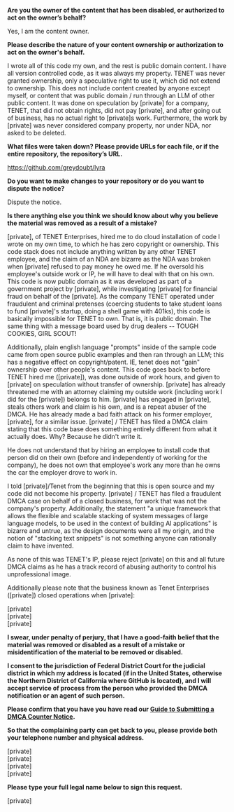 **Are you the owner of the content that has been disabled, or authorized to act on the owner’s behalf?**

Yes, I am the content owner.

**Please describe the nature of your content ownership or authorization to act on the owner's behalf.**

I wrote all of this code my own, and the rest is public domain content. I have all version controlled code, as it was always my property. TENET was never granted ownership, only a speculative right to use it, which did not extend to ownership. This does not include content created by anyone except myself, or content that was public domain / run through an LLM of other public content. It was done on speculation by [private] for a company, TENET, that did not obtain rights, did not pay [private], and after going out of business, has no actual right to [private]s work. Furthermore, the work by [private] was never considered company property, nor under NDA, nor asked to be deleted.

**What files were taken down? Please provide URLs for each file, or if the entire repository, the repository’s URL.**

https://github.com/greydoubt/lyra

**Do you want to make changes to your repository or do you want to dispute the notice?**

Dispute the notice.

**Is there anything else you think we should know about why you believe the material was removed as a result of a mistake?**

[private], of TENET Enterprises, hired me to do cloud installation of code I wrote on my own time, to which he has zero copyright or ownership. This code stack does not include anything written by any other TENET employee, and the claim of an NDA are bizarre as the NDA was broken when [private] refused to pay money he owed me. If he oversold his employee's outside work or IP, he will have to deal with that on his own. This code is now public domain as it was developed as part of a government project by [private], while investigating [private] for financial fraud on behalf of the [private]. As the company TENET operated under fraudulent and criminal pretenses (coercing students to take student loans to fund [private]'s startup, doing a shell game with 401ks), this code is basically impossible for TENET to own. That is, it is public domain. The same thing with a message board used by drug dealers -- TOUGH COOKIES, GIRL SCOUT!

Additionally, plain english language "prompts" inside of the sample code came from open source public examples and then ran through an LLM; this has a negative effect on copyright/patent. IE, tenet does not "gain" ownership over other people's content. This code goes back to before TENET hired me ([private]), was done outside of work hours, and given to [private] on speculation without transfer of ownership. [private] has already threatened me with an attorney claiming my outside work (including work I did for the [private]) belongs to him. [private] has engaged in [private], steals others work and claim is his own, and is a repeat abuser of the DMCA. He has already made a bad faith attack on his former employer, [private], for a similar issue. [private] / TENET has filed a DMCA claim stating that this code base does something entirely different from what it actually does. Why? Because he didn't write it.

He does not understand that by hiring an employee to install code that person did on their own (before and independently of working for the company), he does not own that employee's work any more than he owns the car the employer drove to work in.

I told [private]/Tenet from the beginning that this is open source and my code did not become his property. [private] / TENET has filed a fraudulent DMCA case on behalf of a closed business, for work that was not the company's property. Additionally, the statement "a unique framework that allows the flexible and scalable stacking of system messages of large language models, to be used in the context of building AI applications" is bizarre and untrue, as the design documents were all my origin, and the notion of "stacking text snippets" is not something anyone can rationally claim to have invented.

As none of this was TENET's IP, please reject [private] on this and all future DMCA claims as he has a track record of abusing authority to control his unprofessional image.

Additionally please note that the business known as Tenet Enterprises ([private]) closed operations when [private]:  

[private]  
[private]  
[private]  

**I swear, under penalty of perjury, that I have a good-faith belief that the material was removed or disabled as a result of a mistake or misidentification of the material to be removed or disabled.**

**I consent to the jurisdiction of Federal District Court for the judicial district in which my address is located (if in the United States, otherwise the Northern District of California where GitHub is located), and I will accept service of process from the person who provided the DMCA notification or an agent of such person.**

**Please confirm that you have you have read our <a href="https://docs.github.com/articles/guide-to-submitting-a-dmca-counter-notice">Guide to Submitting a DMCA Counter Notice</a>.**

**So that the complaining party can get back to you, please provide both your telephone number and physical address.**

[private]  
[private]  
[private]  
[private]  

**Please type your full legal name below to sign this request.**

[private]  
